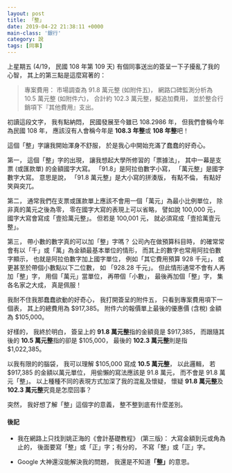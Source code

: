 ```yaml
---
layout: post
title: 「整」
date: 2019-04-22 21:38:11 +0000
main-class: '銀行'
category: 說
tags: [同事]
---
```


上星期五 (4/19， 民國 108 年第 109 天) 有個同事送出的簽呈一下子擾亂了我的心智，
其上的第三點是這麼寫著的：

> 專案費用： 市場調查為 91.8 萬元整 (如附件五)，
網路口碑監測分析為 10.5 萬元整 (如附件六)，
合計約 102.3 萬元整，擬追加費用，
並於整合行銷項下『其他費用』支出。

初讀這段文字，
我有點納悶，
民國發展至今雖已 108.2986 年，
但我們會稱今年為民國 108 年，
應該沒有人會稱今年是 <b>108.3 年整</b>或 <b>108 年整</b>吧！

這個「整」字讓我開始渾身不舒服，
於是我心中開始充滿了蠢蠢的好奇心。

第一，
這個「整」字的出現，
讓我想起大學所修習的「票據法」，
其中一幕是支票 (或匯款單) 的金額國字大寫。
「91.8」是阿拉伯數字小寫，
「萬元整」是國字數字大寫。
意思是說，
「91.8 萬元整」是大小寫的拼湊版，
有點不倫，
有點好笑與突兀。

第二，
通常我們在支票或匯款單上應該不會用一個「萬元」為最小比例單位，
除非真的萬元之後為零，
零在國字大寫的表現上可以省略，
譬如說 100,000 元，
國字大寫會寫成「壹拾萬元整」。
但若是 100,001 元，
就必須寫成「壹拾萬壹元整」。

第三，
帶小數的數字真的可以加「整」字嗎？
公司內在做預算科目時，
的確常常會有以「千」或「萬」為金額最基本單位的情形，
而其上的數字也常用阿拉伯數字顯示，
也就是阿拉伯數字加上國字單位，
例如「其它費用預算 928 千元」，
或更甚至於帶個小數點以下二位數，
如 「928.28 千元」。
但此情形通常不會有人再加「整」字，
用個「萬元」當單位，
再帶個「小數」，
最後再加個「整」字，
集各名家之大成，
真是佩服！

我耐不住我那蠢蠢欲動的好奇心，
我打開簽呈的附件五，
只看到專案費用項下一個表，
其上的總費用為 $917,385。
附件六的報價單上最後的優惠價 (含稅) 金額為 $105,000。

好樣的，
我終於明白，
簽呈上的 <b>91.8 萬元整</b>指的金額竟是 $917,385，
而跟隨其後的 <b>10.5 萬元整</b>指的卻是 $105,000，
最後的 <b>102.3 萬元整</b>則是指 $1,022,385。

以我有限的的腦袋，
我可以理解 $105,000 寫成 <b>10.5 萬元整</b>，
以此邏輯，
若 $917,385 的金額以萬元單位，
用偷懶的寫法應該是 91.8 萬元，
而不會是 91.8 萬元「整」。
以上種種不同的表現方式加深了我的混亂及懷疑，
懷疑 <b>91.8 萬元整</b>及 <b>102.3 萬元整</b>究竟是怎麼回事？

突然，
我好想了解「整」這個字的意義，
整不整到底有什麼差別。


#### 後記

- 我在網路上只找到姚正海的《會計基礎教程》 (第三版)： 大寫金額到元或角為止的，
後面要寫「整」或「正」字；有分的，
不寫「整」或「正」字。

- Google 大神還沒能解決我的問題，
我還是不知道<b>「整」</b>的意思。
